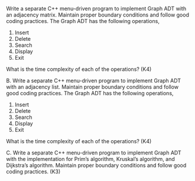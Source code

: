 Write a separate C++ menu-driven program to implement Graph ADT with an adjacency matrix. Maintain proper boundary conditions and follow good coding practices. The Graph ADT has the following operations,

1. Insert
2. Delete
3. Search
4. Display
5. Exit

What is the time complexity of each of the operations? (K4)

B. Write a separate C++ menu-driven program to implement Graph ADT with an adjacency list. Maintain proper boundary conditions and follow good coding practices. The Graph ADT has the following operations,

1. Insert
2. Delete
3. Search
4. Display
5. Exit

What is the time complexity of each of the operations? (K4)

C. Write a separate C++ menu-driven program to implement Graph ADT with the implementation for Prim’s algorithm, Kruskal’s algorithm, and Dijkstra’s algorithm. Maintain proper boundary conditions and follow good coding practices. (K3)
